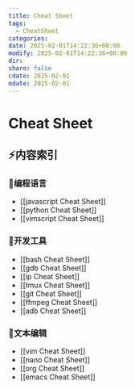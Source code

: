 ```yaml
---
title: Cheat Sheet
tags:
  - CheatSheet
categories: 
date: 2025-02-01T14:22:36+08:00
modify: 2025-02-01T14:22:36+08:00
dir: 
share: false
cdate: 2025-02-01
mdate: 2025-02-01
---
```


# Cheat Sheet

## ⚡内容索引

### 📃编程语言

- [[javascript Cheat Sheet]]
- [[python Cheat Sheet]]
- [[vimscript Cheat Sheet]]

### 🔧开发工具

- [[bash Cheat Sheet]]
- [[gdb Cheat Sheet]]
- [[ip Cheat Sheet]]
- [[tmux Cheat Sheet]]
- [[git Cheat Sheet]]
- [[ffmpeg Cheat Sheet]]
- [[adb Cheat Sheet]]

### 📝文本编辑

- [[vim Cheat Sheet]]
- [[nano Cheat Sheet]]
- [[org Cheat Sheet]]
- [[emacs Cheat Sheet]]
